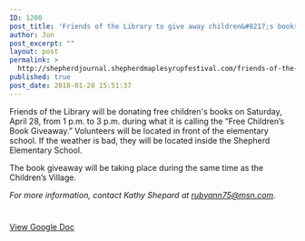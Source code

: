 ```yaml
---
ID: 1200
post_title: 'Friends of the Library to give away children&#8217;s books during Festival'
author: Jon
post_excerpt: ""
layout: post
permalink: >
  http://shepherdjournal.shepherdmaplesyrupfestival.com/friends-of-the-library-to-give-away-childrens-books-during-festival
published: true
post_date: 2018-01-28 15:51:37
---
```

Friends of the Library will be donating free children's books on Saturday, April 28, from 1 p.m. to 3 p.m. during what it is calling the “Free Children’s Book Giveaway.” Volunteers will be located in front of the elementary school. If the weather is bad, they will be located inside the Shepherd Elementary School.

The book giveaway will be taking place during the same time as the Children’s Village.

<i>For more information, contact Kathy Shepard at <a href="mailto:rubyann75@msn.com">rubyann75@msn.com</a></i>.

#

<a href="https://docs.google.com/document/d/1ZvnXhG0bV4PYKTi4uZEa-8UfZUFbVOZi_31Vpdq-E20/edit?usp=sharing">View Google Doc</a>